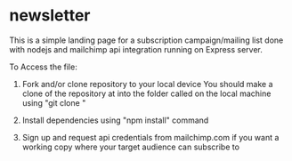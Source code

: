 # newsletter

This is a simple landing page for a subscription campaign/mailing list done with nodejs and mailchimp api integration running on Express server.

To Access the file:

1. Fork and/or clone repository to your local device 
You should make a clone of the repository at <repo> into the folder called <directory> on the local machine using "git clone <repo> <directory>"

2. Install dependencies using "npm install" command

3. Sign up and request api credentials from mailchimp.com if you want a working copy where your target audience can subscribe to
